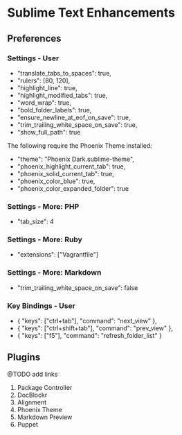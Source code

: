 # Sublime Text Enhancements

## Preferences

### Settings - User
* "translate_tabs_to_spaces": true,
* "rulers": [80, 120],
* "highlight_line": true,
* "highlight_modified_tabs": true,
* "word_wrap": true,
* "bold_folder_labels": true,
* "ensure_newline_at_eof_on_save": true,
* "trim_trailing_white_space_on_save": true,
* "show_full_path": true

The following require the Phoenix Theme installed:

* "theme": "Phoenix Dark.sublime-theme",
* "phoenix_highlight_current_tab": true,
* "phoenix_solid_current_tab": true,
* "phoenix_color_blue": true,
* "phoenix_color_expanded_folder": true

### Settings - More: PHP
* "tab_size": 4

### Settings - More: Ruby
* "extensions": ["Vagrantfile"]

### Settings - More: Markdown
* "trim_trailing_white_space_on_save": false

### Key Bindings - User
* { "keys": ["ctrl+tab"], "command": "next_view" },
* { "keys": ["ctrl+shift+tab"], "command": "prev_view" },
* { "keys": ["f5"], "command": "refresh_folder_list" }

## Plugins
@TODO add links

1. Package Controller
2. DocBlockr
3. Alignment
4. Phoenix Theme
5. Markdown Preview
6. Puppet
